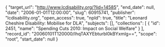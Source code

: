 {
  "target_url": "http://www.lcdisability.org/?lid=14585", 
  "end_date": null, 
  "date": "2006-01-01T12:00:00", 
  "slug": 60915741, 
  "publisher": "lcdisability.org", 
  "open_access": true, 
  "npld": true, 
  "title": "Leonard Cheshire Disability: Mobilise for DLA", 
  "subjects": [], 
  "collections": [
    {
      "id": 2451, 
      "name": "Spending Cuts 2010: Impact on Social Welfare"
    }
  ], 
  "record_id": "20060101T120000/IhqTAXYEbturbl0kBYxmlg==", 
  "scope": "root", 
  "start_date": null
}

